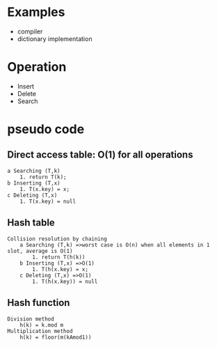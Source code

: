 # Examples 
* compiler
* dictionary implementation

# Operation 
* Insert
* Delete
* Search 

# pseudo code
## Direct access table: O(1) for all operations
	a Searching (T,k)  
		1. return T(k);
	b Inserting (T,x)
		1. T(x.key) = x;
	c Deleting (T,x)
		1. T(x.key) = null

## Hash table
	Collision resolution by chaining
		a Searching (T,k) =>worst case is O(n) when all elements in 1 slot, average is O(1)
			1. return T(h(k))
		b Inserting (T,x) =>O(1)
			1. T(h(x.key) = x;
		c Deleting (T,x) =>O(1)
			1. T(h(x.key)) = null

## Hash function
	Division method
		h(k) = k.mod m
	Multiplication method
		h(k) = floor(m(kAmod1))
